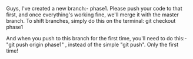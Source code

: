 Guys, I've created a new branch:- phase1. Please push your code to that first, and once everything's working fine, we'll merge it with the master branch.
To shift branches, simply do this on the terminal:
git checkout phase1

And when you push to this branch for the first time, you'll need to do this:- "git push origin phase1" , instead of the simple "git push". Only the first time!
